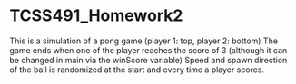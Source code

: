 # TCSS491_Homework2
This is a simulation of a pong game (player 1: top, player 2: bottom)
The game ends when one of the player reaches the score of 3 (although it can be changed in main via the winScore variable)
Speed and spawn direction of the ball is randomized at the start and every time a player scores.
